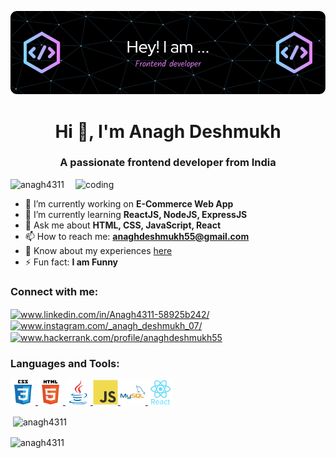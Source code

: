 ![logo](https://github.com/Anagh4311/Anagh4311/blob/main/github-header-image.png)

<h1 align="center">Hi 👋, I'm Anagh Deshmukh</h1>
<h3 align="center">A passionate frontend developer from India</h3>

<img align="right" alt="coding" width="400" src="https://user-images.githubusercontent.com/55389276/140866485-8fb1c876-9a8f-4d6a-98dc-08c4981eaf70.gif">

<p align="left"> <img src="https://komarev.com/ghpvc/?username=anagh4311&label=Profile%20views&color=0e75b6&style=flat" alt="anagh4311" /> </p>

- 🔭 I’m currently working on **E-Commerce Web App**
- 🌱 I’m currently learning **ReactJS, NodeJS, ExpressJS**
- 💬 Ask me about **HTML, CSS, JavaScript, React**
- 📫 How to reach me: **anaghdeshmukh55@gmail.com**
- 📄 Know about my experiences [here](https://drive.google.com/file/d/1Y10n7jCSQgLeIyrtrgKvDBvP6Jt-K2c3/view?usp=drive_link)
- ⚡ Fun fact: **I am Funny**

<h3 align="left">Connect with me:</h3>
<p align="left">
  <a href="https://linkedin.com/in/anagh-deshmukh-58925b242/" target="blank">
    <img align="center" src="https://raw.githubusercontent.com/rahuldkjain/github-profile-readme-generator/master/src/images/icons/Social/linked-in-alt.svg" alt="www.linkedin.com/in/Anagh4311-58925b242/" height="30" width="40" />
  </a>
  <a href="https://instagram.com/_anagh_deshmukh_07/" target="blank">
    <img align="center" src="https://raw.githubusercontent.com/rahuldkjain/github-profile-readme-generator/master/src/images/icons/Social/instagram.svg" alt="www.instagram.com/_anagh_deshmukh_07/" height="30" width="40" />
  </a>
  <a href="https://www.hackerrank.com/www.hackerrank.com/profile/anaghdeshmukh55" target="blank">
    <img align="center" src="https://raw.githubusercontent.com/rahuldkjain/github-profile-readme-generator/master/src/images/icons/Social/hackerrank.svg" alt="www.hackerrank.com/profile/anaghdeshmukh55" height="30" width="40" />
  </a>
</p>

<h3 align="left">Languages and Tools:</h3>
<p align="left">
  <a href="https://www.w3schools.com/css/" target="_blank" rel="noreferrer">
    <img src="https://raw.githubusercontent.com/devicons/devicon/master/icons/css3/css3-original-wordmark.svg" alt="css3" width="40" height="40"/>
  </a>
  <a href="https://www.w3.org/html/" target="_blank" rel="noreferrer">
    <img src="https://raw.githubusercontent.com/devicons/devicon/master/icons/html5/html5-original-wordmark.svg" alt="html5" width="40" height="40"/>
  </a>
  <a href="https://www.java.com" target="_blank" rel="noreferrer">
    <img src="https://raw.githubusercontent.com/devicons/devicon/master/icons/java/java-original.svg" alt="java" width="40" height="40"/>
  </a>
  <a href="https://developer.mozilla.org/en-US/docs/Web/JavaScript" target="_blank" rel="noreferrer">
    <img src="https://raw.githubusercontent.com/devicons/devicon/master/icons/javascript/javascript-original.svg" alt="javascript" width="40" height="40"/>
  </a>
  <a href="https://www.mysql.com/" target="_blank" rel="noreferrer">
    <img src="https://raw.githubusercontent.com/devicons/devicon/master/icons/mysql/mysql-original-wordmark.svg" alt="mysql" width="40" height="40"/>
  </a>
  <a href="https://reactjs.org/" target="_blank" rel="noreferrer">
    <img src="https://raw.githubusercontent.com/devicons/devicon/master/icons/react/react-original-wordmark.svg" alt="react" width="40" height="40"/>
  </a>
</p>

<p>&nbsp;<img align="center" src="https://github-readme-stats.vercel.app/api?username=anagh4311&show_icons=true&locale=en" alt="anagh4311" /></p>

<p><img align="center" src="https://github-readme-streak-stats.herokuapp.com/?user=anagh4311&" alt="anagh4311" /></p>
